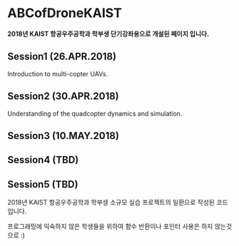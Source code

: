 # ABCofDroneKAIST
**2018년 KAIST 항공우주공학과 학부생 단기강좌용으로 개설된 페이지 입니다.**


## Session1 (26.APR.2018)
Introduction to multi-copter UAVs.

## Session2 (30.APR.2018)
Understanding of the quadcopter dynamics and simulation.

## Session3 (10.MAY.2018)

## Session4 (TBD)

## Session5 (TBD)

2018년 KAIST 항공우주공학과 학부생 소규모 실습 프로젝트의 일환으로 작성된 코드입니다.

프로그래밍에 익숙하지 않은 학생들을 위하여 함수 반환이나 포인터 사용은 하지 않는것으로 :)
